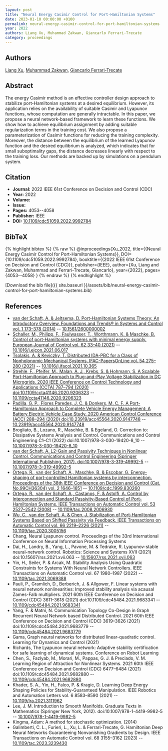 ```yaml
---
layout: post
title: "Neural Energy Casimir Control for Port-Hamiltonian Systems"
date: 2023-01-10 00:00:00 +0100
permalink: neural-energy-casimir-control-for-port-hamiltonian-systems
year: 2022
authors: Liang Xu, Muhammad Zakwan, Giancarlo Ferrari-Trecate
category: proceedings
---
```

 
## Authors
[Liang Xu](authors/liang-xu), [Muhammad Zakwan](authors/muhammad-zakwan), [Giancarlo Ferrari-Trecate](authors/giancarlo-ferrari-trecate)
 
## Abstract
The energy Casimir method is an effective controller design approach to stabilize port-Hamiltonian systems at a desired equilibrium. However, its application relies on the availability of suitable Casimir and Lyapunov functions, whose computation are generally intractable. In this paper, we propose a neural network-based framework to learn these functions. We show how to achieve equilibrium assignment by adding suitable regularization terms in the training cost. We also propose a parameterization of Casimir functions for reducing the training complexity. Moreover, the distance between the equilibrium of the learned Lyapunov function and the desired equilibrium is analyzed, which indicates that for small suboptimality gaps, the distance decreases linearly with respect to the training loss. Our methods are backed up by simulations on a pendulum system.
 
## Citation
- **Journal:** 2022 IEEE 61st Conference on Decision and Control (CDC)
- **Year:** 2022
- **Volume:** 
- **Issue:** 
- **Pages:** 4053--4058
- **Publisher:** IEEE
- **DOI:** [10.1109/cdc51059.2022.9992784](https://doi.org/10.1109/cdc51059.2022.9992784)
 
## BibTeX
{% highlight bibtex %}
{% raw %}
@inproceedings{Xu_2022,
  title={{Neural Energy Casimir Control for Port-Hamiltonian Systems}},
  DOI={10.1109/cdc51059.2022.9992784},
  booktitle={{2022 IEEE 61st Conference on Decision and Control (CDC)}},
  publisher={IEEE},
  author={Xu, Liang and Zakwan, Muhammad and Ferrari-Trecate, Giancarlo},
  year={2022},
  pages={4053--4058}
}
{% endraw %}
{% endhighlight %}
 
[Download the bib file]({{ site.baseurl }}/assets/bib/neural-energy-casimir-control-for-port-hamiltonian-systems.bib)
 
## References
- [van der Schaft, A. & Jeltsema, D. Port-Hamiltonian Systems Theory: An Introductory Overview. Foundations and Trends® in Systems and Control vol. 1 173–378 (2014)](port-hamiltonian-systems-theory-an-introductory-overview) -- [10.1561/2600000002](https://doi.org/10.1561/2600000002)
- [Schaller, M., Philipp, F., Faulwasser, T., Worthmann, K. & Maschke, B. Control of port-Hamiltonian systems with minimal energy supply. European Journal of Control vol. 62 33–40 (2021)](control-of-port-hamiltonian-systems-with-minimal-energy-supply) -- [10.1016/j.ejcon.2021.06.017](https://doi.org/10.1016/j.ejcon.2021.06.017)
- [Tsolakis, A. & Keviczky, T. Distributed IDA-PBC for a Class of Nonholonomic Mechanical Systems. IFAC-PapersOnLine vol. 54 275–280 (2021)](distributed-ida-pbc-for-a-class-of-nonholonomic-mechanical-systems) -- [10.1016/j.ifacol.2021.10.365](https://doi.org/10.1016/j.ifacol.2021.10.365)
- [Strehle, F., Pfeifer, M., Malan, A. J., Krebs, S. & Hohmann, S. A Scalable Port-Hamiltonian Approach to Plug-and-Play Voltage Stabilization in DC Microgrids. 2020 IEEE Conference on Control Technology and Applications (CCTA) 787–794 (2020) doi:10.1109/ccta41146.2020.9206323](a-scalable-port-hamiltonian-approach-to-plug-and-play-voltage-stabilization-in-dc-microgrids) -- [10.1109/ccta41146.2020.9206323](https://doi.org/10.1109/ccta41146.2020.9206323)
- [Padilla, G. P., Flores Paredes, J. C. & Donkers, M. C. F. A Port-Hamiltonian Approach to Complete Vehicle Energy Management: A Battery Electric Vehicle Case Study. 2020 American Control Conference (ACC) 288–294 (2020) doi:10.23919/acc45564.2020.9147748](a-port-hamiltonian-approach-to-complete-vehicle-energy-management-a-battery-electric-vehicle-case-study) -- [10.23919/acc45564.2020.9147748](https://doi.org/10.23919/acc45564.2020.9147748)
- Brogliato, B., Lozano, R., Maschke, B. & Egeland, O. Correction to: Dissipative Systems Analysis and Control. Communications and Control Engineering C1–C1 (2022) doi:10.1007/978-3-030-19420-8_10 -- [10.1007/978-3-030-19420-8_10](https://doi.org/10.1007/978-3-030-19420-8_10)
- [van der Schaft, A. L2-Gain and Passivity Techniques in Nonlinear Control. Communications and Control Engineering (Springer International Publishing, 2017). doi:10.1007/978-3-319-49992-5](l2-gain-and-passivity-techniques-in-nonlinear-control) -- [10.1007/978-3-319-49992-5](https://doi.org/10.1007/978-3-319-49992-5)
- [Ortega, R., van der Schaft, A., Maschke, B. & Escobar, G. Energy-shaping of port-controlled Hamiltonian systems by interconnection. Proceedings of the 38th IEEE Conference on Decision and Control (Cat. No.99CH36304) vol. 2 1646–1651](energy-shaping-of-port-controlled-hamiltonian-systems-by-interconnection) -- [10.1109/cdc.1999.830260](https://doi.org/10.1109/cdc.1999.830260)
- [Ortega, R., van der Schaft, A., Castanos, F. & Astolfi, A. Control by Interconnection and Standard Passivity-Based Control of Port-Hamiltonian Systems. IEEE Transactions on Automatic Control vol. 53 2527–2542 (2008)](control-by-interconnection-and-standard-passivity-based-control-of-port-hamiltonian-systems) -- [10.1109/tac.2008.2006930](https://doi.org/10.1109/tac.2008.2006930)
- [Wu, C., van der Schaft, A. & Chen, J. Stabilization of Port-Hamiltonian Systems Based on Shifted Passivity via Feedback. IEEE Transactions on Automatic Control vol. 66 2219–2226 (2021)](stabilization-of-port-hamiltonian-systems-based-on-shifted-passivity-via-feedback) -- [10.1109/tac.2020.3005156](https://doi.org/10.1109/tac.2020.3005156)
- Chang, Neural Lyapunov control. Proceedings of the 33rd International Conference on Neural Information Processing Systems
- Dai, H., Landry, B., Yang, L., Pavone, M. & Tedrake, R. Lyapunov-stable neural-network control. Robotics: Science and Systems XVII (2021) doi:10.15607/rss.2021.xvii.063 -- [10.15607/rss.2021.xvii.063](https://doi.org/10.15607/rss.2021.xvii.063)
- Yin, H., Seiler, P. & Arcak, M. Stability Analysis Using Quadratic Constraints for Systems With Neural Network Controllers. IEEE Transactions on Automatic Control vol. 67 1980–1987 (2022) -- [10.1109/tac.2021.3069388](https://doi.org/10.1109/tac.2021.3069388)
- Pauli, P., Gramlich, D., Berberich, J. & Allgower, F. Linear systems with neural network nonlinearities: Improved stability analysis via acausal Zames-Falb multipliers. 2021 60th IEEE Conference on Decision and Control (CDC) 3611–3618 (2021) doi:10.1109/cdc45484.2021.9683341 -- [10.1109/cdc45484.2021.9683341](https://doi.org/10.1109/cdc45484.2021.9683341)
- Yang, F. & Matni, N. Communication Topology Co-Design in Graph Recurrent Neural Network based Distributed Control. 2021 60th IEEE Conference on Decision and Control (CDC) 3619–3626 (2021) doi:10.1109/cdc45484.2021.9683779 -- [10.1109/cdc45484.2021.9683779](https://doi.org/10.1109/cdc45484.2021.9683779)
- Gama, Graph neural networks for distributed linear-quadratic control. Learning for Dynamics and Control (2021)
- Richards, The Lyapunov neural network: Adaptive stability certification for safe learning of dynamical systems. Conference on Robot Learning
- Chen, S., Fazlyab, M., Morari, M., Pappas, G. J. & Preciado, V. M. Learning Region of Attraction for Nonlinear Systems. 2021 60th IEEE Conference on Decision and Control (CDC) 6477–6484 (2021) doi:10.1109/cdc45484.2021.9682880 -- [10.1109/cdc45484.2021.9682880](https://doi.org/10.1109/cdc45484.2021.9682880)
- Khader, S. A., Yin, H., Falco, P. & Kragic, D. Learning Deep Energy Shaping Policies for Stability-Guaranteed Manipulation. IEEE Robotics and Automation Letters vol. 6 8583–8590 (2021) -- [10.1109/lra.2021.3111962](https://doi.org/10.1109/lra.2021.3111962)
- Lee, J. M. Introduction to Smooth Manifolds. Graduate Texts in Mathematics (Springer New York, 2012). doi:10.1007/978-1-4419-9982-5 -- [10.1007/978-1-4419-9982-5](https://doi.org/10.1007/978-1-4419-9982-5)
- Kingma, Adam: A method for stochastic optimization. (2014)
- Galimberti, C. L., Furieri, L., Xu, L. & Ferrari-Trecate, G. Hamiltonian Deep Neural Networks Guaranteeing Nonvanishing Gradients by Design. IEEE Transactions on Automatic Control vol. 68 3155–3162 (2023) -- [10.1109/tac.2023.3239430](https://doi.org/10.1109/tac.2023.3239430)

